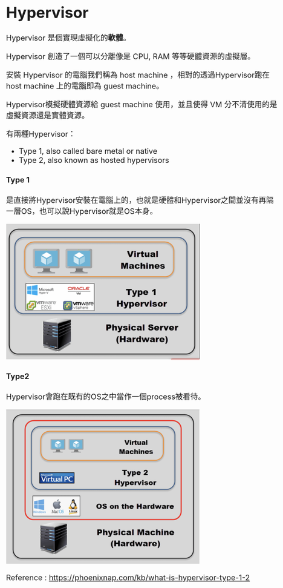<style>
    body{
    	font-size: 15pt;
    }
    h2{
        font-size: 28pt;
        font-weight: bold;
    }
    h3{
        font-size: 24pt;
        font-weight: bold;
    }
</style>

# **Hypervisor**

Hypervisor 是個實現虛擬化的**軟體**。

Hypervisor 創造了一個可以分離像是 CPU, RAM 等等硬體資源的虛擬層。

安裝 Hypervisor 的電腦我們稱為 host machine ，相對的透過Hypervisor跑在 host machine 上的電腦即為 guest machine。

Hypervisor模擬硬體資源給 guest machine 使用，並且使得 VM 分不清使用的是虛擬資源還是實體資源。

有兩種Hypervisor：

* Type 1, also called bare metal or native
* Type 2, also known as hosted hypervisors

#### Type 1

是直接將Hypervisor安裝在電腦上的，也就是硬體和Hypervisor之間並沒有再隔一層OS，也可以說Hypervisor就是OS本身。



<img src="./Type1.png" style="zoom:50%;" />

#### Type2

Hypervisor會跑在既有的OS之中當作一個process被看待。

<img src="./Type2.png" style="zoom:50%;" />



Reference : https://phoenixnap.com/kb/what-is-hypervisor-type-1-2

